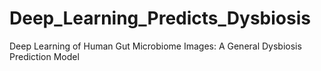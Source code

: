 # Deep_Learning_Predicts_Dysbiosis
Deep Learning of Human Gut Microbiome Images: A General Dysbiosis Prediction Model
